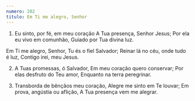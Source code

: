 ```yaml
---
numero: 202
titulo: Em Ti me alegro, Senhor
---
```

1. Eu sinto, por fé, em meu coração
A Tua presença, Senhor Jesus;
Por ela eu vivo em comunhão,
Guiado por Tua divina luz.

Em Ti me alegro, Senhor,
Tu és o fiel Salvador;
Reinar lá no céu, onde tudo é luz,
Contigo irei, meu Jesus.

2. A Tuas promessas, ó Salvador,
Em meu coração quero conservar;
Por elas desfruto do Teu amor,
Enquanto na terra peregrinar.

3. Transborda de bênçãos meu coração,
Alegre me sinto em Te louvar;
Em prova, angústia ou aflição,
A Tua presença vem me alegrar.

